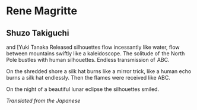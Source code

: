 # Rene Magritte
## Shuzo Takiguchi
 and [Yuki Tanaka
Released silhouettes
flow incessantly like water,
flow between mountains
swiftly like a kaleidoscope.
The solitude of  the North Pole
bustles with human silhouettes.
Endless transmission of  ABC.

On the shredded shore
a silk hat burns
like a mirror trick,
like a human echo
burns a silk hat endlessly.
Then the flames
were received like ABC.

On the night of a beautiful lunar eclipse
the silhouettes smiled.

_Translated from the Japanese_
